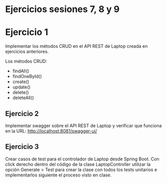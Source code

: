 # Ejercicios sesiones 7, 8 y 9

# Ejercicio 1

Implementar los métodos CRUD en el API REST de Laptop creada en ejercicios anteriores.

Los métodos CRUD:
* findAll()
* findOneById()
* create()
* update()
* delete()
* deleteAll()

## Ejercicio 2

Implementar swagger sobre el API REST de Laptop y verificar que funciona en la
URL: [http://localhost:8081/swagger-ui/](http://localhost:8081/swagger-ui/)

## Ejercicio 3

Crear casos de test para el controlador de Laptop desde Spring Boot. 
Con click derecho dentro del código de la clase LaptopController utilizar 
la opción Generate > Test para crear la clase con todos los tests 
unitarios e implementarlos siguiente el proceso visto en clase.